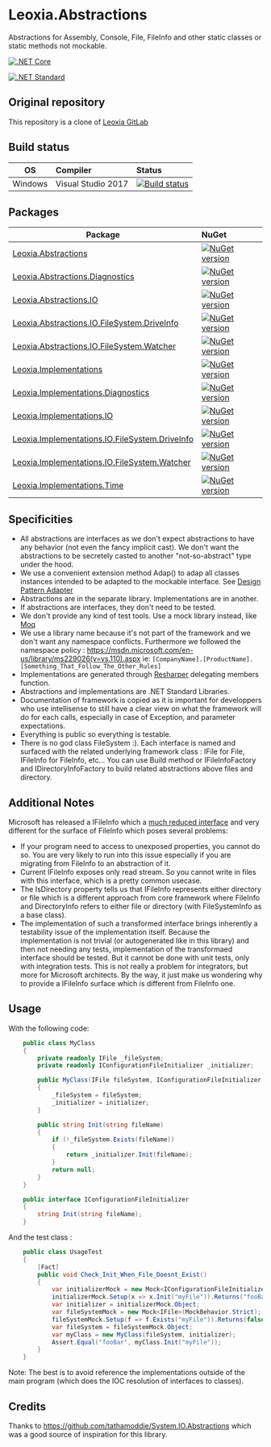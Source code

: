 # Leoxia.Abstractions
Abstractions for Assembly, Console, File, FileInfo and other static classes or static methods not mockable.

[![.NET Core](https://img.shields.io/badge/Build_For-.NetCore-5C2D91.svg)](https://www.microsoft.com/net/core#windowsvs2017)

[![.NET Standard](https://img.shields.io/badge/Build_For-.NetStandard-0073AE.svg)](https://docs.microsoft.com/en-us/dotnet/standard/net-standard)

## Original repository

This repository is a clone of [Leoxia GitLab](https://gitlab.leoxia.com/leoxia/Leoxia.Abstractions)

## Build status

OS  | Compiler | Status 
-------- | :------------ | :------------ 
Windows | Visual Studio 2017 | [![Build status](https://ci.appveyor.com/api/projects/status/dv2p17pi7aqq4mj5?svg=true)](https://ci.appveyor.com/project/leoxialtd/leoxia-abstractions)

## Packages 

Package  | NuGet 
-------- | :------------ 
[Leoxia.Abstractions](https://github.com/leoxialtd/Leoxia.Abstractions/tree/master/src/Leoxia.Abstractions) | [![NuGet version](https://badge.fury.io/nu/Leoxia.Abstractions.svg)](https://www.nuget.org/packages/Leoxia.Abstractions/)
[Leoxia.Abstractions.Diagnostics](https://github.com/leoxialtd/Leoxia.Abstractions/tree/master/src/Leoxia.Abstractions.Diagnostics) | [![NuGet version](https://badge.fury.io/nu/Leoxia.Abstractions.Diagnostics.svg)](https://www.nuget.org/packages/Leoxia.Abstractions.Diagnostics/)
[Leoxia.Abstractions.IO](https://github.com/leoxialtd/Leoxia.Abstractions/tree/master/src/Leoxia.Abstractions.IO) | [![NuGet version](https://badge.fury.io/nu/Leoxia.Abstractions.IO.svg)](https://www.nuget.org/packages/Leoxia.Abstractions.IO/)
[Leoxia.Abstractions.IO.FileSystem.DriveInfo](https://github.com/leoxialtd/Leoxia.Abstractions/tree/master/src/Leoxia.Abstractions.IO.FileSystem.DriveInfo) | [![NuGet version](https://badge.fury.io/nu/Leoxia.Abstractions.IO.FileSystem.DriveInfo.svg)](https://www.nuget.org/packages/Leoxia.Abstractions.IO.FileSystem.DriveInfo/)
[Leoxia.Abstractions.IO.FileSystem.Watcher](https://github.com/leoxialtd/Leoxia.Abstractions/tree/master/src/Leoxia.Abstractions.IO.FileSystem.Watcher) | [![NuGet version](https://badge.fury.io/nu/Leoxia.Abstractions.IO.FileSystem.Watcher.svg)](https://www.nuget.org/packages/Leoxia.Abstractions.IO.FileSystem.Watcher/)
[Leoxia.Implementations](https://github.com/leoxialtd/Leoxia.Abstractions/tree/master/src/Leoxia.Implementations) | [![NuGet version](https://badge.fury.io/nu/Leoxia.Implementations.svg)](https://www.nuget.org/packages/Leoxia.Implementations/)
[Leoxia.Implementations.Diagnostics](https://github.com/leoxialtd/Leoxia.Abstractions/tree/master/src/Leoxia.Implementations.Diagnostics) | [![NuGet version](https://badge.fury.io/nu/Leoxia.Implementations.Diagnostics.svg)](https://www.nuget.org/packages/Leoxia.Implementations.Diagnostics/)
[Leoxia.Implementations.IO](https://github.com/leoxialtd/Leoxia.Abstractions/tree/master/src/Leoxia.Implementations.IO) | [![NuGet version](https://badge.fury.io/nu/Leoxia.Implementations.IO.svg)](https://www.nuget.org/packages/Leoxia.Implementations.IO/)
[Leoxia.Implementations.IO.FileSystem.DriveInfo](https://github.com/leoxialtd/Leoxia.Abstractions/tree/master/src/Leoxia.Implementations.IO.FileSystem.DriveInfo) | [![NuGet version](https://badge.fury.io/nu/Leoxia.Implementations.IO.FileSystem.DriveInfo.svg)](https://www.nuget.org/packages/Leoxia.Implementations.IO.FileSystem.DriveInfo/)
[Leoxia.Implementations.IO.FileSystem.Watcher](https://github.com/leoxialtd/Leoxia.Abstractions/tree/master/src/Leoxia.Implementations.IO.FileSystem.Watcher) | [![NuGet version](https://badge.fury.io/nu/Leoxia.Implementations.IO.FileSystem.Watcher.svg)](https://www.nuget.org/packages/Leoxia.Implementations.IO.FileSystem.Watcher/)
[Leoxia.Implementations.Time](https://github.com/leoxialtd/Leoxia.Abstractions/tree/master/src/Leoxia.Implementations.Time) | [![NuGet version](https://badge.fury.io/nu/Leoxia.Implementations.Time.svg)](https://www.nuget.org/packages/Leoxia.Implementations.Time/)

## Specificities

- All abstractions are interfaces as we don't expect abstractions to have any behavior (not even the fancy implicit cast). 
We don't want the abstractions to be secretely casted to another "not-so-abstract" type under the hood.
- We use a convenient extension method Adap() to adap all classes instances intended to be adapted to the mockable interface. See [Design Pattern Adapter](https://en.wikipedia.org/wiki/Adapter_pattern)
- Abstractions are in the separate library. Implementations are in another.
- If abstractions are interfaces, they don't need to be tested.
- We don't provide any kind of test tools. Use a mock library instead, like [Moq](https://github.com/Moq/moq4/wiki/Quickstart)
- We use a library name because it's not part of the framework and we don't want any namespace conflicts.
Furthermore we followed the namespace policy : https://msdn.microsoft.com/en-us/library/ms229026(v=vs.110).aspx
ie:	`[CompanyName].[ProductName].[Something_That_Follow_The_Other_Rules]`
- Implementations are generated through [Resharper](https://www.jetbrains.com/resharper/) delegating members function.
- Abstractions and implementations are .NET Standard Libraries.
- Documentation of framework is copied as it is important for developpers who use intellisense to still have a clear view
on what the framework will do for each calls, especially in case of Exception, and parameter expectations.
- Everything is public so everything is testable. 
- There is no god class FileSystem :). Each interface is named and surfaced with the related underlying framework class : IFile for File,
IFileInfo for FileInfo, etc... You can use Build method or IFileInfoFactory and IDirectoryInfoFactory to build related abstractions above files and directory.

## Additional Notes

Microsoft has released a IFileInfo which a [much reduced interface](https://docs.microsoft.com/en-us/aspnet/core/api/microsoft.extensions.fileproviders.ifileinfo) and very different for the surface of FileInfo which poses several problems:

- If your program need to access to unexposed properties, you cannot do so. You are very likely to run into this issue especially if you are migrating from FileInfo to an abstraction of it.
- Current IFileInfo exposes only read stream. So you cannot write in files with this interface, which is a pretty common usecase.
- The IsDirectory property tells us that IFileInfo represents either directory or file which is a different approach from core framework where FileInfo and DirectoryInfo refers to either file or directory (with FileSystemInfo as a base class).
- The implementation of such a transformed interface brings inherently a testability issue of the implementation itself. Because the implementation is not trivial (or autogenerated like in this library) and then not needing any tests, implementation of the transformaed interface should be tested. But it cannot be done with unit tests, only with integration tests. This is not really a problem for integrators, but more for Microsoft architects. By the way, it just make us wondering why to provide a IFileInfo surface which is different from FileInfo one.

## Usage 

With the following code:

```csharp
    public class MyClass
    {
        private readonly IFile _fileSystem;
        private readonly IConfigurationFileInitializer _initializer;

        public MyClass(IFile fileSystem, IConfigurationFileInitializer initializer)
        {
            _fileSystem = fileSystem;
            _initializer = initializer;
        }

        public string Init(string fileName)
        {
            if (!_fileSystem.Exists(fileName))
            {
                return _initializer.Init(fileName);
            }
            return null;
        }
    }

    public interface IConfigurationFileInitializer
    {
        string Init(string fileName);
    }
```

And the test class :

```csharp
    public class UsageTest
    {
        [Fact]
        public void Check_Init_When_File_Doesnt_Exist()
        {
            var initializerMock = new Mock<IConfigurationFileInitializer>(MockBehavior.Strict);
            initializerMock.Setup(x => x.Init("myFile")).Returns("fooBar");
            var initializer = initializerMock.Object;
            var fileSystemMock = new Mock<IFile>(MockBehavior.Strict);
            fileSystemMock.Setup(f => f.Exists("myFile")).Returns(false);
            var fileSystem = fileSystemMock.Object;
            var myClass = new MyClass(fileSystem, initializer);
            Assert.Equal("fooBar", myClass.Init("myFile"));
        }
    }
```

Note: The best is to avoid reference the implementations outside of the main program (which does the IOC resolution of interfaces to classes).

## Credits

Thanks to https://github.com/tathamoddie/System.IO.Abstractions which was a good source of inspiration for this library.
